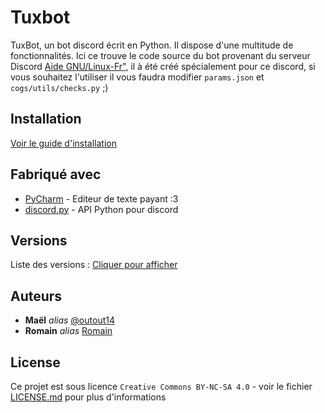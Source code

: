 # Tuxbot
TuxBot, un bot discord écrit en Python. Il dispose d'une multitude de fonctionnalités.
Ici ce trouve le code source du bot provenant du serveur Discord  [Aide GNU/Linux-Fr"](https://discord.gg/79943dJ "Rejoindre le serveur"), il à été créé spécialement pour ce discord, si vous souhaitez l'utiliser il vous faudra modifier ``params.json`` et ``cogs/utils/checks.py`` ;)

## Installation
[Voir le guide d'installation](https://wiki.gnous.eu/wiki/Tuxbot/Install)

## Fabriqué avec
* [PyCharm](https://www.jetbrains.com/pycharm/) - Editeur de texte payant :3
* [discord.py](https://github.com/Rapptz/discord.py) - API Python pour discord

## Versions
Liste des versions : [Cliquer pour afficher](https://github.com/outout14/tuxbot-bot/tags)

## Auteurs
* **Maël** _alias_ [@outout14](https://github.com/outout14)
* **Romain** _alias_ [Romain](https://github.com/Rom194)

## License
Ce projet est sous licence ``Creative Commons BY-NC-SA 4.0`` - voir le fichier [LICENSE.md](LICENSE.md) pour plus d'informations